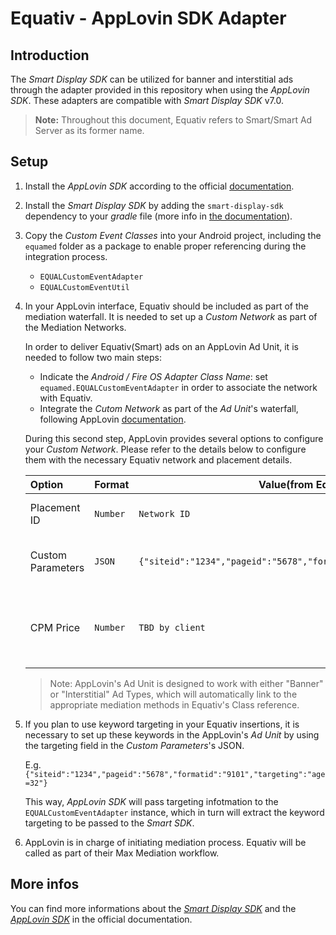 Equativ - AppLovin SDK Adapter
==============================================

Introduction
------------
The _Smart Display SDK_ can be utilized for banner and interstitial ads through the adapter provided in this repository when using the  _AppLovin SDK_. These adapters are compatible with _Smart Display SDK_ v7.0.
> **Note:** Throughout this document, Equativ refers to Smart/Smart Ad Server as its former name.

Setup
-----

1) Install the _AppLovin SDK_ according to the official [documentation](https://dash.applovin.com/documentation/mediation/android/getting-started/integration).

2) Install the _Smart Display SDK_ by adding the ```smart-display-sdk``` dependency to your _gradle_ file (more info in [the documentation](https://documentation.smartadserver.com/displaySDK/android/gettingstarted.html)).

3) Copy the _Custom Event Classes_ into your Android project, including the ```equamed``` folder as a package to enable proper referencing during the integration process.

    * ```EQUALCustomEventAdapter```
    * ```EQUALCustomEventUtil```

4) In your AppLovin interface, Equativ should be included as part of the mediation waterfall. It is needed to set up a _Custom Network_ as part of the Mediation Networks.

    In order to deliver Equativ(Smart) ads on an AppLovin Ad Unit, it is needed to follow two main steps:

    * Indicate the _Android / Fire OS Adapter Class Name_: set `equamed.EQUALCustomEventAdapter` in order to associate the network with Equativ.
    * Integrate the _Cutom Network_ as part of the _Ad Unit_'s waterfall, following AppLovin [documentation](https://dash.applovin.com/documentation/mediation/ui-max/ad-units/create-ad-unit).

    During this second step, AppLovin provides several options to configure your _Custom Network_. Please refer to the details below to configure them with the necessary Equativ network and placement details.

    | **Option**|**Format**| **Value(from Equativ)** | **Description**  |
    | :--   | :-- | --------------- | --------------- |
    | Placement ID      | `Number` |```Network ID``` | Equativ network's main ID    |
    | Custom Parameters | `JSON` |```{"siteid":"1234","pageid":"5678","formatid":"9101","targeting":""}```| Ad-placement ids from Equativ.      |
    | CPM Price         | `Number` |```TBD by client```| This pertains to the agreement with Equativ.   |

    > Note: AppLovin's Ad Unit is designed to work with either "Banner" or "Interstitial" Ad Types, which will automatically link to the appropriate mediation methods in Equativ's Class reference.

5) If you plan to use keyword targeting in your Equativ insertions, it is necessary to set up these keywords in the AppLovin's _Ad Unit_ by using the targeting field in the _Custom Parameters_'s JSON.

    E.g. ```{"siteid":"1234","pageid":"5678","formatid":"9101","targeting":"age=32"}```

    This way, _AppLovin SDK_ will pass targeting infotmation to the `EQUALCustomEventAdapter` instance, which in turn will extract the keyword targeting to be passed to the _Smart SDK_.

6) AppLovin is in charge of initiating mediation process. Equativ will be called as part of their Max Mediation workflow.

More infos
----------
You can find more informations about the [_Smart Display SDK_](https://documentation.smartadserver.com/displaySDK/) and the [_AppLovin SDK_](https://dash.applovin.com/documentation/mediation) in the official documentation. 
